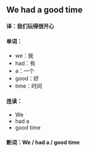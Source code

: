 ## We had a good time

#### 译：我们玩得很开心

#### 单词：

- we：我
- had：有
- a：一个
- good：好
- time：时间

#### 连读：

- We
- had a
- good time

#### 断词：We / had a / good time
